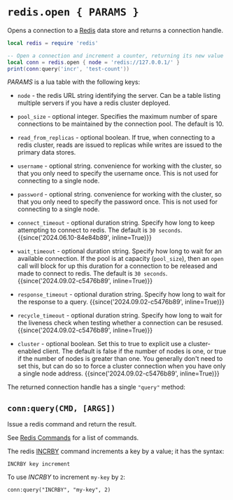 # `redis.open { PARAMS }`

Opens a connection to a [Redis](https://redis.io/) data store and returns a connection handle.

```lua
local redis = require 'redis'

-- Open a connection and increment a counter, returning its new value
local conn = redis.open { node = 'redis://127.0.0.1/' }
print(conn:query('incr', 'test-count'))
```

*PARAMS* is a lua table with the following keys:

* `node` - the redis URL string identifying the server.  Can be a table listing
  multiple servers if you have a redis cluster deployed.

* `pool_size` - optional integer. Specifies the maximum number of spare
  connections to be maintained by the connection pool.  The default is 10.

* `read_from_replicas` - optional boolean. If true, when connecting to a redis
  cluster, reads are issued to replicas while writes are issued to the primary
  data stores.

* `username` - optional string. convenience for working with the cluster, so
  that you only need to specify the username once. This is not used for connecting
  to a single node.

* `password` - optional string. convenience for working with the cluster, so
  that you only need to specify the password once. This is not used for connecting
  to a single node.

* `connect_timeout` - optional duration string. Specify how long to keep attempting
  to connect to redis. The default is `30 seconds`. {{since('2024.06.10-84e84b89', inline=True)}}

* `wait_timeout` - optional duration string. Specify how long to wait for an
  available connection. If the pool is at capacity (`pool_size`), then an `open`
  call will block for up this duration for a connection to be released and made 
  to connect to redis. The default is `30 seconds`. {{since('2024.09.02-c5476b89', inline=True)}}

* `response_timeout` - optional duration string. Specify how long to wait for the
  response to a query.  {{since('2024.09.02-c5476b89', inline=True)}}

* `recycle_timeout` - optional duration string. Specify how long to wait for the
  liveness check when testing whether a connection can be resused.
  {{since('2024.09.02-c5476b89', inline=True)}}

* `cluster` - optional boolean. Set this to true to explicit use a cluster-enabled
  client. The default is false if the number of nodes is one, or true if the
  number of nodes is greater than one. You generally don't need to set this,
  but can do so to force a cluster connection when you have only a single
  node address. {{since('2024.09.02-c5476b89', inline=True)}}

The returned connection handle has a single `"query"` method:

## `conn:query(CMD, [ARGS])`

Issue a redis command and return the result.

See [Redis Commands](https://redis.io/commands/) for a list of commands.

The redis [INCRBY](https://redis.io/commands/incrby/) command increments a key by a value; it has the syntax:

```
INCRBY key increment
```

To use *INCRBY* to increment `my-key` by `2`:

```
conn:query("INCRBY", "my-key", 2)
```
